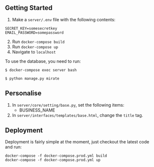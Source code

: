 ## Getting Started

1. Make a `server/.env` file with the following contents:

```
SECRET_KEY=somesecretkey
EMAIL_PASSWORD=somepassword
```

2. Run `docker-compose build`
3. Run `docker-compose up`
4. Navigate to `localhost`

To use the database, you need to run:

```
$ docker-compose exec server bash

$ python manage.py mirate
```


## Personalise

1. In `server/core/setting/base.py`, set the following items:
    - BUSINESS_NAME
2. In `server/interfaces/templates/base.html`, change the `title` tag.


## Deployment

Deployment is fairly simple at the moment, just checkout the latest code and run:

```
docker-compose -f docker-compose.prod.yml build
docker-compose -f docker-compose.prod.yml up
```
